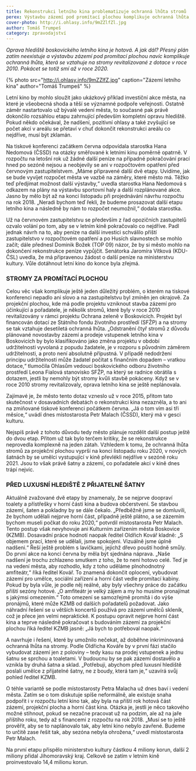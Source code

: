 ```yaml
---
title: Rekonstrukci letního kina problematizuje ochranná lhůta stromů
perex: Výstavbu zázemí pod promítací plochou komplikuje ochranná lhůta, která se vztahuje na stromy revitalizované z dotace v roce 2010. Pokácet se totiž smí až v roce 2020.
cover-photo: http://i.ohlasy.info/9mZZlfZl.jpg
author: Tomáš Trumpeš
category: zpravodajství
---
```


*Oprava hlediště boskovického letního kina je hotová. A jak dál? Přesný plán zatím neexistuje a výstavbu zázemí pod promítací plochou navíc komplikuje ochranná lhůta, která se vztahuje na stromy revitalizované z dotace v roce 2010. Pokácet se totiž smí až v roce 2020.*

{% photo src="http://i.ohlasy.info/9mZZlfZ.jpg" caption="Zázemí letního kina" author="Tomáš Trumpeš" %}

Letní kino by mohlo sloužit jako ukázkový příklad investiční akce města, na které je všeobecná shoda a těší se významné podpoře veřejnosti. Ostatně záměr nastartovalo už bývalé vedení města, to současné pak právě dokončilo rozsáhlou etapu zahrnující především kompletní opravu hlediště. Pokud někdo očekával, že nadšení, pozitivní ohlasy a také zvyšující se počet akcí v areálu se přetaví v chuť dokončit rekonstrukci areálu co nejdříve, musí být zklamán. 

Na tiskové konferenci začátkem června odpovídala starostka Hana Nedomová (ČSSD) na otázky směřované k letními kinu poměrně opatrně. V rozpočtu na letošní rok už žádné další peníze na případné pokračování prací hned po sezóně nejsou a neobjevily se ani v rozpočtovém opatření před červnovým zastupitelstvem. „Máme připravené další dvě etapy. Uvidíme, jak se bude vyvíjet rozpočet města ve vazbě na záměry, které město má. Těžko teď předjímat možnost další výstavby,“ uvedla starostka Hana Nedomová s odkazem na plány na výstavbu sportovní haly a další rozplánované akce. Jasno by mělo být až na konci listopadu při projednávání návrhu rozpočtu na rok 2018. „Neradi bychom teď řekli, že budeme prosazovat další etapu letního kina a následně by nám to rozpočet neumožnil,“ dodala starostka.

Už na červnovém zastupitelstvu se především z řad opozičních zastupitelů ozvalo volání po tom, aby se v letním kině pokračovalo co nejdříve. Padl jednak návrh na to, aby peníze na další investici schválilo příští zastupitelstvo v rozpočtovém opatření a po Husích slavnostech se mohlo začít; dále přednesl Dominik Božek (TOP 09) názor, že by si město mohlo na dokončení rekonstrukce peníze vypůjčit. Senátorka Jaromíra Vítková (KDU-ČSL) uvedla, že má připravenou žádost o další peníze na ministerstvu kultury. Vůle dotáhnout letní kino do konce byla zřejmá.

### STROMY ZA PROMÍTACÍ PLOCHOU

Celou věc však komplikuje ještě jeden důležitý problém, o kterém na tiskové konferenci nepadlo ani slovo a na zastupitelstvu byl zmíněn jen okrajově. Za projekční plochou, kde má podle projektu vzniknout stavba zázemí pro účinkující a pořadatele, je několik stromů, které byly v roce 2010 revitalizovány v rámci projektu Ochrana zeleně v Boskovicích. Projekt byl financován dotací ze Státního fondu životního prostředí (SFŽP) a na stromy se tak vztahuje desetiletá ochranná lhůta. „Odstranění čtyř stromů z důvodu plánované novostavby zázemí a prodeje vstupenek letního kina v Boskovicích by bylo klasifikováno jako změna projektu v období udržitelnosti vyvolaná z popudu žadatele, je v rozporu s původním záměrem udržitelnosti, a proto není absolutně přípustná. V případě nedodržení principu udržitelnosti může žadatel počítat s finančním dopadem – vratkou dotace,“ tlumočila Ohlasům vedoucí boskovického odboru životního prostředí Leona Fialová stanovisko SFŽP, na který se radnice obrátila s dotazem, jestli by nemohly být stromy kvůli stavbě pokáceny. Když se v roce 2010 stromy revitalizovaly, oprava letního kina se ještě neplánovala.

Zajímavé je, že město tento dotaz vzneslo už v roce 2015, přitom tato skutečnost v dosavadních debatách o rekonstrukci kina nezazněla, a to ani na zmiňované tiskové konferenci počátkem června. „Já o tom vím asi tři měsíce,“ uvádí dnes místostarosta Petr Malach (ČSSD), který má v gesci kulturu.

Nejspíš právě z tohoto důvodu tedy město plánuje rozdělit další postup ještě do dvou etap. Přitom už tak bylo terčem kritiky, že se rekonstrukce neprovedla komplexně na jeden zátah. Vzhledem k tomu, že ochranná lhůta stromů za projekční plochou vyprší na konci listopadu roku 2020, v nových šatnách by se umělci vystupující v kině převlékli nejdříve v sezóně roku 2021. Jsou to však právě šatny a zázemí, co pořadatele akcí v kině dnes trápí nejvíc.
 
### PŘED LUXUSNÍ HLEDIŠTĚ Z PŘIJATELNÉ ŠATNY

Aktuálně zvažované dvě etapy by znamenaly, že se nejprve doopraví toalety a přístřešky v horní části kina a budova občerstvení. Se stavbou zázemí, šaten a pokladny by se dále čekalo. „Předběžně jsme se domluvili, že bychom udělali nejprve horní část, případně ještě plátno, a se zázemím bychom museli počkat do roku 2020,“ potvrdil místostarosta Petr Malach.
Tento postup však nevyhovuje ani Kulturním zařízením města Boskovice (KZMB). Dosavadní práce hodnotí naopak ředitel Oldřich Kovář kladně: „S objemem prací, které se udělali, jsme spokojeni. Vizuálně jsme úplně nadšeni.“ Řeší ještě problém s lavičkami, jejichž dřevo pouští hodně smůly. Do první akce na konci června by měla být sjednána náprava. „Naše nadšení je trochu zchlazeno smutkem z toho, že to není hotovo celé. Teď je na vedení města, aby rozhodlo, kdy z toho uděláme plnohodnotný amfiteátr,“ říká ředitel Kovář. To znamená dokončit oplocení, vybudovat zázemí pro umělce, sociální zařízení a horní část vedle promítací kabiny. Pokud by byla vůle, je podle něj reálné, aby byly všechny práce do začátku příští sezóny hotové. „O amfiteátr je velký zájem a my ho musíme pronajímat s jakýmsi omezením.“ Toto omezení se samozřejmě promítá i do výše pronájmů, které může KZMB od dalších pořadatelů požadovat. Jako náhradní řešení se u větších koncertů používá pro zázemí umělců skleník, což je přece jen velmi nepraktické. K postupu opravit nejprve horní část kina a teprve následně pokračovat s budováním zázemí za projekční plochou říká ředitel KZMB jasně: „Já bych to potřeboval naopak.“

A navrhuje i řešení, které by umožnilo nečekat, až doběhne inkriminovaná ochranná lhůta na stromy. Podle Oldřicha Kováře by v první fázi stačilo vybudovat zázemí jen z poloviny – tedy kasu na prodej vstupenek a jednu šatnu se sprchou a toaletami. V budoucnu by se pak zázemí dostavělo a vznikla by druhá šatna a sklad. „Potřebuji, abychom před luxusní hlediště poslali umělce z přijatelné šatny, ne z boudy, která tam je,“ uzavírá svůj pohled ředitel KZMB. 

O téhle variantě se podle místostarosty Petra Malacha už dnes baví i vedení města. Zatím se o tom diskutuje spíše neformálně, ale existuje snaha podpořit i v rozpočtu letní kino tak, aby byla na příští rok hotová část zázemí, projekční plocha a horní část kina. Otázka je, jestli je něco takového možné stihnout, pokud se nezačne pracovat už na podzim, ale až na jaře příštího roku, tedy až s financemi z rozpočtu na rok 2018. „Musí se to ještě prověřit, aby se to naplánovalo tak, aby letní kino nebylo zavřené. Budeme to určitě zase řešit tak, aby sezóna nebyla ohrožena,“ uvedl místostarosta Petr Malach.

Na první etapu přispělo ministerstvo kultury částkou 4 miliony korun, další 2 miliony přidal Jihomoravský kraj. Celkově se zatím v letním kině proinvestovalo 14,4 milionu korun.

